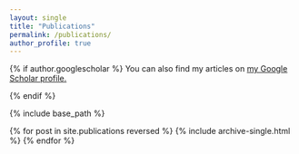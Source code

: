 ```yaml
---
layout: single
title: "Publications"
permalink: /publications/
author_profile: true
---
```


{% if author.googlescholar %}
You can also find my articles on <u><a href="https://scholar.google.com/citations?user=zse9JEwAAAAJ&hl=en">my Google Scholar profile</a>.</u>

{% endif %}

{% include base_path %}

{% for post in site.publications reversed %}
{% include archive-single.html %}
{% endfor %}
